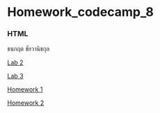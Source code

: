 # Homework_codecamp_8
### HTML
ธนกฤต ชัยวานิชกุล

[Lab 2](/HTML/Lab%202)

[Lab 3](https://chichixyz.github.io/HTML/Lab%203)

[Homework 1](https://chichixyz.github.io/HTML/Homework%201)


[Homework 2](https://chichixyz.github.io/HTML/Homework%202/index.html)
